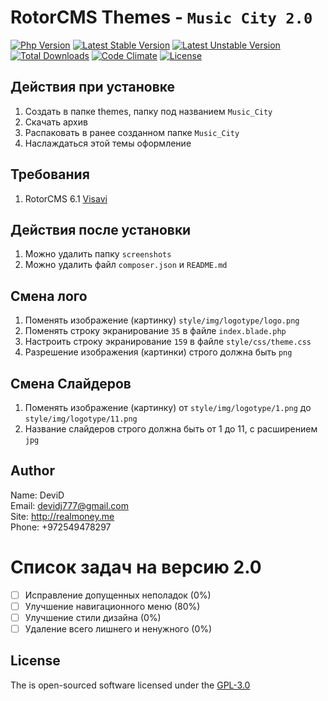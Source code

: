 RotorCMS Themes - `Music City 2.0`
=========

[![Php Version](https://img.shields.io/badge/php-%3E%3D%205.6.4-brightgreen.svg)](https://php.net)
[![Latest Stable Version](https://poser.pugx.org/devid4411/themes-music_city/v/stable)](https://packagist.org/packages/devid4411/themes-music_city)
[![Latest Unstable Version](https://poser.pugx.org/devid4411/themes-music_city/v/unstable)](https://packagist.org/packages/devid4411/themes-music_city)
[![Total Downloads](https://poser.pugx.org/devid4411/themes-music_city/downloads)](https://packagist.org/packages/devid4411/themes-music_city)
[![Code Climate](https://codeclimate.com/github/DeviD4411/Themes-Music_City/badges/gpa.svg)](https://codeclimate.com/github/DeviD4411/Themes-Music_City)
[![License](https://poser.pugx.org/devid4411/themes-music_city/license)](https://packagist.org/packages/devid4411/themes-music_city)

## Действия при установке    
1. Создать в папке themes, папку под названием `Music_City`    
2. Скачать архив    
3. Распаковать в ранее созданном папке `Music_City`    
4. Наслаждаться этой темы оформление    

## Требования    
1. RotorCMS 6.1 [Visavi](http://visavi.net)    

## Действия после установки    
1. Можно удалить папку `screenshots`    
2. Можно удалить файл `composer.json` и `README.md`    

## Смена лого    
1. Поменять изображение (картинку) `style/img/logotype/logo.png`    
2. Поменять строку экранирование `35` в файле `index.blade.php`    
3. Настроить строку экранирование `159` в файле `style/css/theme.css`    
4. Разрешение изображения (картинки) строго должна быть `png`    

## Смена Слайдеров    
1. Поменять изображение (картинку) от `style/img/logotype/1.png` до `style/img/logotype/11.png`    
2. Название слайдеров строго должна быть от 1 до 11, с расширением `jpg`    

## Author    
Name: DeviD    
Email: devidj777@gmail.com    
Site: http://realmoney.me    
Phone: +972549478297    

Список задач на версию 2.0
=========

- [ ] Исправление допущенных неполадок (0%)    
- [ ] Улучшение навигационного меню (80%)    
- [ ] Улучшение стили дизайна (0%)    
- [ ] Удаление всего лишнего и ненужного (0%)    

## License    
The is open-sourced software licensed under the [GPL-3.0](http://opensource.org/licenses/GPL-3.0)    